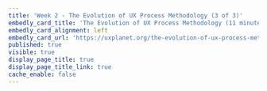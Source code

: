 ```yaml
---
title: 'Week 2 - The Evolution of UX Process Methodology (3 of 3)'
embedly_card_title: 'The Evolution of UX Process Methodology (11 minute read)'
embedly_card_alignment: left
embedly_card_url: 'https://uxplanet.org/the-evolution-of-ux-process-methodology-47f52557178b'
published: true
visible: true
display_page_title: true
display_page_title_link: true
cache_enable: false
---
```

